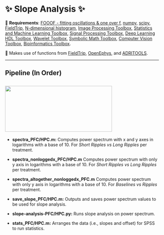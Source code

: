 # :sparkles: Slope Analysis :sparkles:
:pushpin: **Requirements**: [FOOOF - fitting oscillations & one over f](https://fooof-tools.github.io/fooof/), [numpy](https://github.com/numpy/numpy), [scipy](https://github.com/scipy/scipy), [FieldTrip](https://github.com/fieldtrip/fieldtrip), [N-dimensional histogram](https://www.mathworks.com/matlabcentral/fileexchange/23897-n-dimensional-histogram), [Image Processing Toolbox](https://www.mathworks.com/products/image.html), [Statistics and Machine Learning Toolbox](https://www.mathworks.com/products/statistics.html), [Signal Processing Toolbox](https://www.mathworks.com/products/signal.html), [Deep Learning HDL Toolbox](https://www.mathworks.com/products/deep-learning-hdl.html), [Wavelet Toolbox](https://www.mathworks.com/products/wavelet.html), [Symbolic Math Toolbox](https://www.mathworks.com/products/symbolic.html), [Computer Vision Toolbox](https://www.mathworks.com/products/computer-vision.html), [Bioinformatics Toolbox](https://www.mathworks.com/products/bioinfo.html).

:pushpin: Makes use of functions from [FieldTrip](https://github.com/fieldtrip/fieldtrip), [OpenEphys](https://github.com/open-ephys/analysis-tools), and 	[ADRITOOLS](https://github.com/Aleman-Z/ADRITOOLS). 

------------------------------------
## Pipeline (In Order)
<a href="url"><img src="https://github.com/pelinozsezer/CBD/blob/main/Chronic/Long%26Short_Ripples/Slope-Analysis/pipeline.png" align="center" height="150" width="350" ></a>
------------------------------------

- **spectra_PFC/HPC.m:** Computes power spectrum with x and y axes in logarithms with a base of 10. For _Short Ripples vs Long Ripples_ per treatment.

- **spectra_nonloggedx_PFC/HPC.m** Computes power spectrum with only y axis in logarithms with a base of 10. For _Short Ripples vs Long Ripples_ per treatment.

- **spectra_altogether_nonloggedx_PFC.m** Computes power spectrum with only y axis in logarithms with a base of 10. For _Baselines vs Ripples_ per treatment.

- **save_slope_PFC/HPC.m:** Outputs and saves power spectrum values to be used for slope analysis.

- **slope-analysis-PFC/HPC.py:** Runs slope analysis on power spectrum.

- **stats_PFC/HPC.m:** Arranges the data (i.e., slopes and offset) for SPSS to run statistics.



